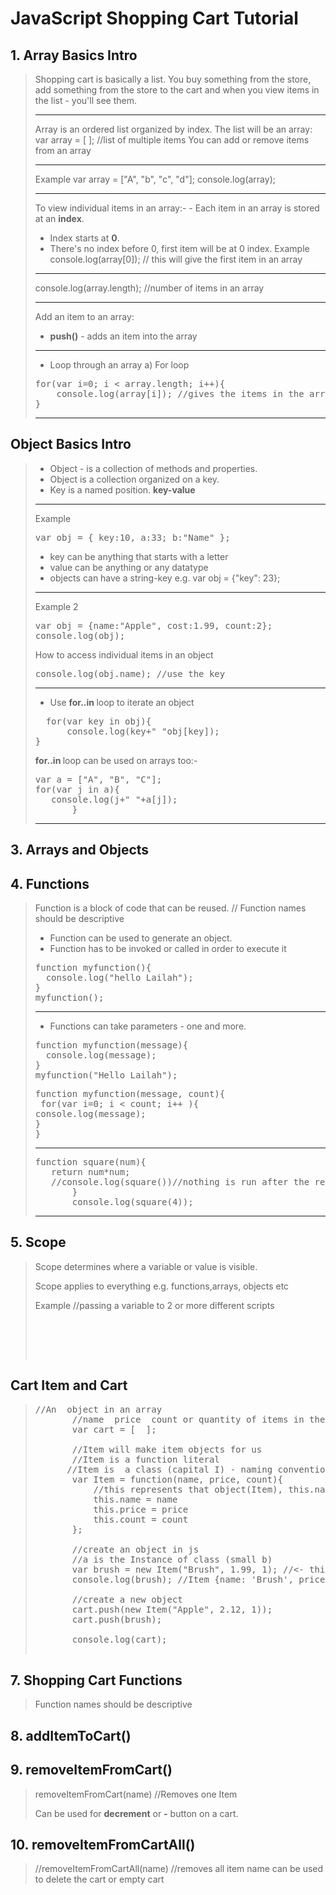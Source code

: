 # JavaScript Shopping Cart Tutorial

## 1. Array Basics Intro
> Shopping cart is basically a list.
> You buy something from the store, add something from the store to the cart and when you view items in the list - you'll see them.
>
> <hr>
> Array is an ordered list organized by index.
> The list will be an array:
> var array = [ ]; //list of multiple items
> You can add or remove items from an array
>
> <hr>
> Example
> var array = ["A", "b", "c", "d"];
> console.log(array);
>
> <hr>
> To view individual items in an array:-
> - Each item in an array is stored at an <strong>index</strong>.
> 
> - Index starts at <b>0</b>.
> - There's no index before 0, first item will be at 0 index.
> Example
> console.log(array[0]); // this will give the first item in an array
>
> <hr>
> console.log(array.length); //number of items in an array
>
> <hr>
>
>  Add an item to an array: 
> - <b>push()</b> - adds an item into the array
>
> <hr>
>
> - Loop through an array 
> a) For loop
> <pre>
> for(var i=0; i < array.length; i++){
>     console.log(array[i]); //gives the items in the array
>}
> </pre>
>
> <hr>

## Object Basics Intro


> - Object - is a collection of methods and properties.
> - Object is a collection organized on a key.
> - Key is a named position. <b>key-value</b>
> <hr>
> Example
> <pre>
> var obj = { key:10, a:33; b:"Name" };
> </pre>
> 
> - key can be anything that starts with a letter
> - value can be anything or any datatype
> - objects can have a string-key e.g. 
> var obj = {"key": 23};
> <hr>
> Example 2
> <pre>
> var obj = {name:"Apple", cost:1.99, count:2};
> console.log(obj);
> </pre>
>
> How to access individual items in an object
> <pre>
> console.log(obj.name); //use the key
> </pre>
><hr>
> 
> - Use <b>for..in </b> loop to iterate an object
> <pre>
>   for(var key in obj){
>       console.log(key+" "obj[key]);
> }
> </pre>
>
> <b>for..in </b>loop can be used on arrays too:-  
> <pre>
> var a = ["A", "B", "C"];
> for(var j in a){
>    console.log(j+" "+a[j]);
>        }
> </pre>
> <hr>

## 3. Arrays and Objects




## 4. Functions
> Function is a block of code that can be reused.
> // Function names should be descriptive
> - Function can be used to generate an object.
> - Function has to be invoked or called in order to execute it
> <pre>
> function myfunction(){
>   console.log("hello Lailah");
> }
> myfunction();
> </pre>
>
> <hr>
> 
> - Functions can take parameters - one and more.
> <pre>
> function myfunction(message){
>   console.log(message);
> }
> myfunction("Hello Lailah");
> </pre>
>
> <pre>
> function myfunction(message, count){
>  for(var i=0; i < count; i++ ){
> console.log(message);
> }
> }
> </pre>
>
> <hr>
>
> <pre>
> function square(num){
>    return num*num; 
>    //console.log(square())//nothing is run after the return statement
>        }
>        console.log(square(4));
> </pre>
>
> <hr>


## 5. Scope
> Scope determines where a variable or value is visible.
>
> Scope applies to everything e.g. functions,arrays, objects etc
>
> Example
> //passing a variable to 2 or more different scripts
> <pre>
>  <script>
>    var global = "Hello";
>    </script>
>    <script>
>    console.log("Global "+global);
>    </script> 
> </pre>
> 

## Cart Item and Cart

> <pre>
> //An  object in an array
>        //name  price  count or quantity of items in the cart
>        var cart = [  ];
>
>        //Item will make item objects for us
>        //Item is a function literal
>       //Item is  a class (capital I) - naming convention
>        var Item = function(name, price, count){
>            //this represents that object(Item), this.name - .name is the property name, =name is the parameter passed in the function(name)
>            this.name = name 
>            this.price = price
>            this.count = count
>        };
>
>        //create an object in js
>        //a is the Instance of class (small b)
>        var brush = new Item("Brush", 1.99, 1); //<- this is the same as -> {name:"Brush", price: 1.99, count:1};
>        console.log(brush); //Item {name: 'Brush', price: 1.99, count: 1}
>
>        //create a new object
>        cart.push(new Item("Apple", 2.12, 1));
>        cart.push(brush);
>
>        console.log(cart);
> 
> </pre>
>

## 7. Shopping Cart Functions
>  Function names should be descriptive 


## 8. addItemToCart()


## 9. removeItemFromCart() 
> removeItemFromCart(name) //Removes one Item
>
> Can be used for <b>decrement</b> or <b>-</b> button on a cart.


## 10. removeItemFromCartAll() 
> //removeItemFromCartAll(name) //removes all item name
> can be used to delete the cart or empty cart